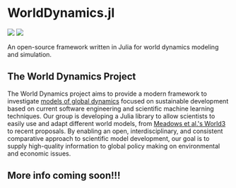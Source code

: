 # WorldDynamics.jl

[![](https://img.shields.io/badge/docs-stable-blue.svg)](https://natema.github.io/WorldDynamics.jl/stable)
[![](https://img.shields.io/badge/docs-dev-blue.svg)](https://natema.github.io/WorldDynamics.jl/dev)

An open-source framework written in Julia for world dynamics modeling and simulation.

## The World Dynamics Project

The World Dynamics project aims to provide a modern framework to investigate [models of global dynamics](https://en.wikipedia.org/wiki/Integrated_assessment_modelling) focused on sustainable development based on current software engineering and scientific machine learning techniques. Our group is developing a Julia library to allow scientists to easily use and adapt different world models, from [Meadows et al.'s World3](https://en.wikipedia.org/wiki/World3) to recent proposals. By enabling an open, interdisciplinary, and consistent comparative approach to scientific model development, our goal is to supply high-quality information to global policy making on environmental and economic issues.

## More info coming soon!!!

